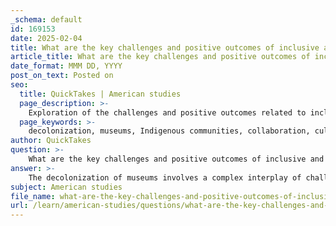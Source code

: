 ```yaml
---
_schema: default
id: 169153
date: 2025-02-04
title: What are the key challenges and positive outcomes of inclusive and collaborative processes in the decolonization of museums?
article_title: What are the key challenges and positive outcomes of inclusive and collaborative processes in the decolonization of museums?
date_format: MMM DD, YYYY
post_on_text: Posted on
seo:
  title: QuickTakes | American studies
  page_description: >-
    Exploration of the challenges and positive outcomes related to inclusive and collaborative processes in the decolonization of museums, focusing on the role of Indigenous communities in reshaping narratives.
  page_keywords: >-
    decolonization, museums, Indigenous communities, collaboration, cultural representation, power dynamics, resource limitations, institutional resistance, reconciliation, empowerment, educational opportunities, innovative practices
author: QuickTakes
question: >-
    What are the key challenges and positive outcomes of inclusive and collaborative processes in the decolonization of museums?
answer: >-
    The decolonization of museums involves a complex interplay of challenges and positive outcomes, particularly when it comes to inclusive and collaborative processes with Indigenous communities. Here are some key points regarding both aspects:\n\n### Key Challenges\n\n1. **Cultural Imposition**: Museums have historically operated within a framework dominated by Western perspectives, which can lead to the marginalization of Indigenous narratives. This cultural imposition can create resistance from Indigenous communities who feel their histories are misrepresented or overlooked.\n\n2. **Power Dynamics**: The transition from curator-controlled narratives to collaborative efforts often reveals underlying power dynamics. Museums may struggle to genuinely share authority with Indigenous communities, leading to tensions and mistrust.\n\n3. **Resource Limitations**: Collaborative processes require time, funding, and expertise. Many museums may lack the necessary resources to engage in meaningful partnerships, which can hinder the development of inclusive exhibitions.\n\n4. **Institutional Resistance**: Some museum staff may be resistant to change, either due to a lack of understanding of decolonization principles or fear of losing control over the narrative. This resistance can impede progress toward more inclusive practices.\n\n5. **Balancing Perspectives**: Ensuring that multiple Indigenous voices are represented can be challenging, as communities are not monolithic. Navigating differing opinions and perspectives within Indigenous groups can complicate collaborative efforts.\n\n### Positive Outcomes\n\n1. **Enhanced Representation**: Collaborative efforts lead to a more accurate and nuanced representation of Indigenous histories and cultures. By including Indigenous voices in the curation process, museums can create exhibitions that reflect the true diversity of Indigenous experiences.\n\n2. **Healing and Reconciliation**: The decolonization process can serve as a healing mechanism for both Indigenous communities and museums. Acknowledging and addressing the painful truths of colonization fosters reconciliation and builds trust between institutions and Indigenous peoples.\n\n3. **Empowerment of Indigenous Communities**: Involving Indigenous communities in exhibition development empowers them to reclaim their narratives and cultural heritage. This process supports Indigenous self-determination and promotes cultural reclamation.\n\n4. **Educational Opportunities**: Collaborative exhibitions provide educational opportunities for museum visitors, fostering a deeper understanding of Indigenous histories and perspectives. This can challenge colonial narratives and promote critical thinking about history.\n\n5. **Innovative Practices**: The shift towards collaboration encourages museums to adopt innovative practices that honor Indigenous knowledge and worldviews. This can lead to the development of new methodologies in exhibition design and public engagement.\n\nIn summary, while the decolonization of museums presents significant challenges, particularly in terms of cultural imposition and power dynamics, it also offers transformative opportunities for enhanced representation, healing, and empowerment of Indigenous communities. The ongoing dialogue and collaboration between museums and Indigenous peoples are essential for creating spaces that honor diverse histories and promote inclusivity.
subject: American studies
file_name: what-are-the-key-challenges-and-positive-outcomes-of-inclusive-and-collaborative-processes-in-the-decolonization-of-museums.md
url: /learn/american-studies/questions/what-are-the-key-challenges-and-positive-outcomes-of-inclusive-and-collaborative-processes-in-the-decolonization-of-museums
---
```


&nbsp;